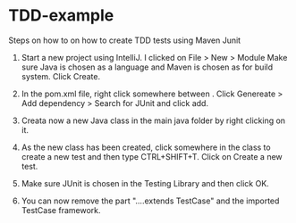 # TDD-example


Steps on how to on how to create TDD tests using Maven Junit  


1. Start a new project using IntelliJ. 
I clicked on File > New > Module 
Make sure Java is chosen as a language and Maven is chosen as for build system. Click Create. 

2. In the pom.xml file, right click somewhere between  </properties> </project>.
Click Genereate > Add dependency > Search for JUnit and click add. 

3. Creata now a new Java class in the main java folder by right clicking on it.

4. As the new class has been created, click somewhere in the class to create a new test and then type CTRL+SHIFT+T. Click on Create a new test. 

5. Make sure JUnit is chosen in the Testing Library and then click OK. 

6. You can now remove the part "....extends TestCase" and the imported TestCase framework. 
